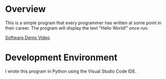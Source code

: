 # Overview

This is a simple program that every programmer has written at some point in their career. The program will display the text "Hello World!" once run.

[Software Demo Video](https://youtu.be/lVSiuJimKDs)

# Development Environment

I wrote this program in Python using the Visual Studio Code IDE. 

